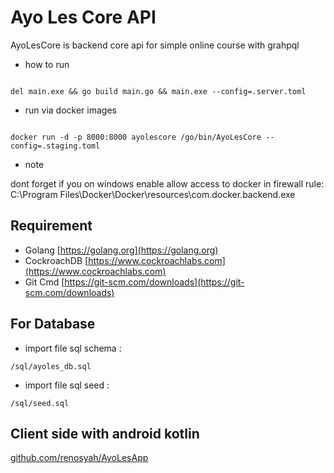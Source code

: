 # Ayo Les Core API

AyoLesCore is backend core api for simple online course with grahpql

* how to run

```

del main.exe && go build main.go && main.exe --config=.server.toml

```

* run via docker images 

```

docker run -d -p 8000:8000 ayolescore /go/bin/AyoLesCore --config=.staging.toml

```

* note

dont forget if you on windows enable allow access to docker in firewall rule: C:\Program Files\Docker\Docker\resources\com.docker.backend.exe

## Requirement

* Golang [https://golang.org](https://golang.org)
* CockroachDB [https://www.cockroachlabs.com](https://www.cockroachlabs.com)
* Git Cmd [https://git-scm.com/downloads](https://git-scm.com/downloads)


## For Database

* import file sql schema : 

```
/sql/ayoles_db.sql

```

* import file sql seed : 

```
/sql/seed.sql

```



## Client side with android kotlin

[github.com/renosyah/AyoLesApp](https://github.com/renosyah/AyoLesApp)